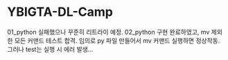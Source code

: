 # YBIGTA-DL-Camp

01_python 실패했으나 꾸준히 리트라이 예정.
02_python 구현 완료하였고, mv 제외한 모든 커맨드 테스트 합격.
          임의로 py 파일 만들어서 mv 커맨드 실행하면 정상작동.
          그러나 test는 실행 시 에러 발생...

